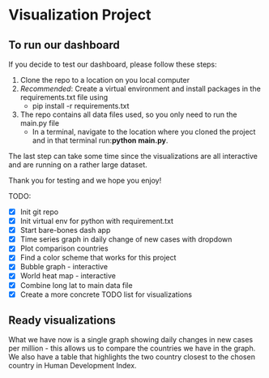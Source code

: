 # Visualization Project

## To run our dashboard

If you decide to test our dashboard, please follow these steps:

1. Clone the repo to a location on you local computer
2. _Recommended_: Create a virtual environment and install packages in the requirements.txt file using
    - pip install -r requirements.txt
3. The repo contains all data files used, so you only need to run the main.py file
    - In a terminal, navigate to the location where you cloned the project and in that terminal run:__python main.py__.

The last step can take some time since the visualizations are all interactive and are running on a rather large dataset. 

Thank you for testing and we hope you enjoy!

TODO:

- [x] Init git repo
- [x] Init virtual env for python with requirement.txt
- [x] Start bare-bones dash app
- [x] Time series graph in daily change of new cases with dropdown
- [x] Plot comparison countries 
- [x] Find a color scheme that works for this project
- [x] Bubble graph - interactive
- [x] World heat map - interactive
- [x] Combine long lat to main data file
- [x] Create a more concrete TODO list for visualizations

## Ready visualizations

What we have now is a single graph showing daily changes in new cases per million - this allows us to compare the countries we have in the graph.
We also have a table that highlights the two country closest to the chosen country in Human Development Index. 
